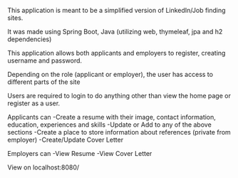 This application is meant to be a simplified version of LinkedIn/Job finding sites.

It was made using Spring Boot, Java (utilizing web, thymeleaf, jpa and h2 dependencies)

This application allows both applicants and employers to register, creating username and password.

Depending on the role (applicant or employer), the user has access to different parts of the site

Users are required to login to do anything other than view the home page or register as a user.


Applicants can 
	-Create a resume with their image, contact information, education, experiences and skills
	-Update or Add to any of the above sections
	-Create a place to store information about references (private from employer)
	-Create/Update Cover Letter

Employers can
	-View Resume
	-View Cover Letter



View on localhost:8080/


